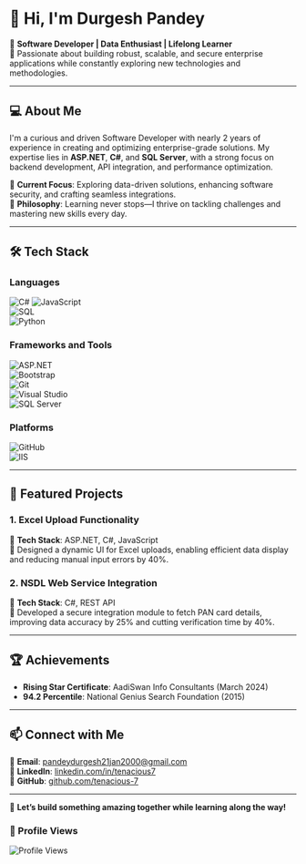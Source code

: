 # 👋 Hi, I'm Durgesh Pandey  

🔭 **Software Developer | Data Enthusiast | Lifelong Learner**  
🚀 Passionate about building robust, scalable, and secure enterprise applications while constantly exploring new technologies and methodologies.  

---

## 💻 **About Me**  
I'm a curious and driven Software Developer with nearly 2 years of experience in creating and optimizing enterprise-grade solutions. My expertise lies in **ASP.NET**, **C#**, and **SQL Server**, with a strong focus on backend development, API integration, and performance optimization.  

🎯 **Current Focus**: Exploring data-driven solutions, enhancing software security, and crafting seamless integrations.  
🌟 **Philosophy**: Learning never stops—I thrive on tackling challenges and mastering new skills every day.  

---

## 🛠️ **Tech Stack**  

### **Languages**  
![C#](https://img.shields.io/badge/-C%23-239120?style=flat-square&logo=c-sharp&logoColor=white) 
![JavaScript](https://img.shields.io/badge/-JavaScript-F7DF1E?style=flat-square&logo=javascript&logoColor=black)  
![SQL](https://img.shields.io/badge/-SQL-CC2927?style=flat-square&logo=microsoft-sql-server&logoColor=white)  
![Python](https://img.shields.io/badge/-Python-3776AB?style=flat-square&logo=python&logoColor=white)

### **Frameworks and Tools**  
![ASP.NET](https://img.shields.io/badge/-ASP.NET-5C2D91?style=flat-square&logo=.net&logoColor=white)  
![Bootstrap](https://img.shields.io/badge/-Bootstrap-7952B3?style=flat-square&logo=bootstrap&logoColor=white)  
![Git](https://img.shields.io/badge/-Git-F05032?style=flat-square&logo=git&logoColor=white)  
![Visual Studio](https://img.shields.io/badge/-Visual%20Studio-5C2D91?style=flat-square&logo=visual-studio&logoColor=white)  
![SQL Server](https://img.shields.io/badge/-SQL%20Server-CC2927?style=flat-square&logo=microsoft-sql-server&logoColor=white)

### **Platforms**  
![GitHub](https://img.shields.io/badge/-GitHub-181717?style=flat-square&logo=github&logoColor=white)  
![IIS](https://img.shields.io/badge/-IIS-005C97?style=flat-square&logo=microsoft&logoColor=white)

---

## 🚀 **Featured Projects**  

### **1. Excel Upload Functionality**  
📌 **Tech Stack**: ASP.NET, C#, JavaScript  
🔹 Designed a dynamic UI for Excel uploads, enabling efficient data display and reducing manual input errors by 40%.

### **2. NSDL Web Service Integration**  
📌 **Tech Stack**: C#, REST API  
🔹 Developed a secure integration module to fetch PAN card details, improving data accuracy by 25% and cutting verification time by 40%.

---

## 🏆 **Achievements**  
- **Rising Star Certificate**: AadiSwan Info Consultants (March 2024)  
- **94.2 Percentile**: National Genius Search Foundation (2015)  

---

## 📫 **Connect with Me**  
📧 **Email**: [pandeydurgesh21jan2000@gmail.com](mailto:pandeydurgesh21jan2000@gmail.com)  
🔗 **LinkedIn**: [linkedin.com/in/tenacious7](https://www.linkedin.com/in/tenacious7)  
🌟 **GitHub**: [github.com/tenacious-7](https://github.com/tenacious-7)  

---

🎉 **Let’s build something amazing together while learning along the way!**
### 👀 Profile Views
![Profile Views](https://komarev.com/ghpvc/?username=tenacious-7&color=blue)

